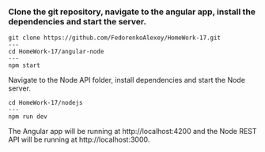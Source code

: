 ### Clone the git repository, navigate to the angular app, install the dependencies and start the server.

```
git clone https://github.com/FedorenkoAlexey/HomeWork-17.git
---
cd HomeWork-17/angular-node
---
npm start
```
Navigate to the Node API folder, install dependencies and start the Node server.

```
cd HomeWork-17/nodejs
---
npm run dev
```

The Angular app will be running at http://localhost:4200 and the Node REST API will be running at http://localhost:3000.
